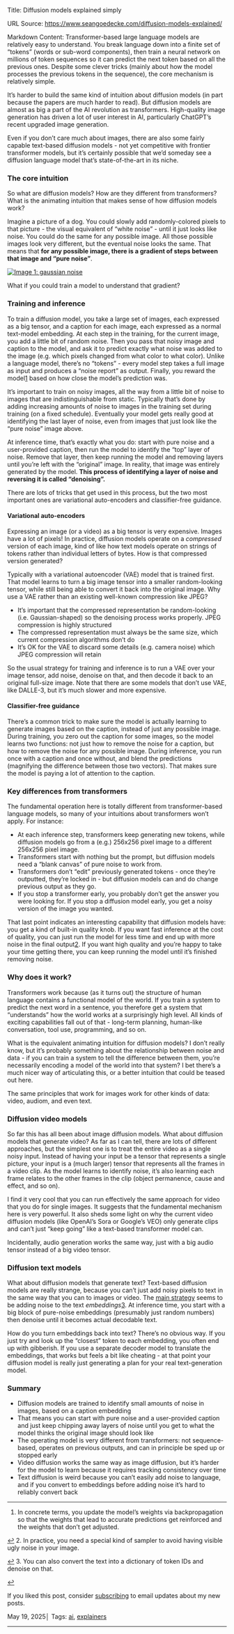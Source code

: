 Title: Diffusion models explained simply

URL Source: https://www.seangoedecke.com/diffusion-models-explained/

Markdown Content:
Transformer-based large language models are relatively easy to understand. You break language down into a finite set of “tokens” (words or sub-word components), then train a neural network on millions of token sequences so it can predict the next token based on all the previous ones. Despite some clever tricks (mainly about how the model processes the previous tokens in the sequence), the core mechanism is relatively simple.

It’s harder to build the same kind of intuition about diffusion models (in part because the papers are much harder to read). But diffusion models are almost as big a part of the AI revolution as transformers. High-quality image generation has driven a lot of user interest in AI, particularly ChatGPT’s recent upgraded image generation.

Even if you don’t care much about images, there are also some fairly capable text-based diffusion models - not yet competitive with frontier transformer models, but it’s certainly possible that we’d someday see a diffusion language model that’s state-of-the-art in its niche.

### The core intuition

So what are diffusion models? How are they different from transformers? What is the animating intuition that makes sense of how diffusion models work?

Imagine a picture of a dog. You could slowly add randomly-colored pixels to that picture - the visual equivalent of “white noise” - until it just looks like noise. You could do the same for any possible image. All those possible images look very different, but the eventual noise looks the same. That means that **for any possible image, there is a gradient of steps between that image and “pure noise”**.

[![Image 1: gaussian noise](https://www.seangoedecke.com/static/b626e5866ab86470fd5e640f73ad085b/1c72d/gaussian-noise.jpg)](https://www.seangoedecke.com/static/b626e5866ab86470fd5e640f73ad085b/a19d2/gaussian-noise.jpg)

What if you could train a model to understand that gradient?

### Training and inference

To train a diffusion model, you take a large set of images, each expressed as a big tensor, and a caption for each image, each expressed as a normal text-model embedding. At each step in the training, for the current image, you add a little bit of random noise. Then you pass that noisy image and caption to the model, and ask it to predict exactly what noise was added to the image (e.g. which pixels changed from what color to what color). Unlike a language model, there’s no “tokens” - every model step takes a full image as input and produces a “noise report” as output. Finally, you reward the model[1](https://www.seangoedecke.com/diffusion-models-explained/#fn-1) based on how close the model’s prediction was.

It’s important to train on noisy images, all the way from a little bit of noise to images that are indistinguishable from static. Typically that’s done by adding increasing amounts of noise to images in the training set during training (on a fixed schedule). Eventually your model gets really good at identifying the last layer of noise, even from images that just look like the “pure noise” image above.

At inference time, that’s exactly what you do: start with pure noise and a user-provided caption, then run the model to identify the “top” layer of noise. Remove that layer, then keep running the model and removing layers until you’re left with the “original” image. In reality, that image was entirely generated by the model. **This process of identifying a layer of noise and reversing it is called “denoising”.**

There are lots of tricks that get used in this process, but the two most important ones are variational auto-encoders and classifier-free guidance.

#### Variational auto-encoders

Expressing an image (or a video) as a big tensor is very expensive. Images have a lot of pixels! In practice, diffusion models operate on a _compressed_ version of each image, kind of like how text models operate on strings of tokens rather than individual letters of bytes. How is that compressed version generated?

Typically with a variational autoencoder (VAE) model that is trained first. That model learns to turn a big image tensor into a smaller random-looking tensor, while still being able to convert it back into the original image. Why use a VAE rather than an existing well-known compression like JPEG?

*   It’s important that the compressed representation be random-looking (i.e. Gaussian-shaped) so the denoising process works properly. JPEG compression is highly structured
*   The compressed representation must always be the same size, which current compression algorithms don’t do
*   It’s OK for the VAE to discard some details (e.g. camera noise) which JPEG compression will retain

So the usual strategy for training and inference is to run a VAE over your image tensor, add noise, denoise on that, and then decode it back to an original full-size image. Note that there are some models that don’t use VAE, like DALLE-3, but it’s much slower and more expensive.

#### Classifier-free guidance

There’s a common trick to make sure the model is actually learning to generate images based on the caption, instead of just any possible image. During training, you zero out the caption for some images, so the model learns two functions: not just how to remove the noise for a caption, but how to remove the noise for any possible image. During inference, you run once with a caption and once without, and blend the predictions (magnifying the difference between those two vectors). That makes sure the model is paying a lot of attention to the caption.

### Key differences from transformers

The fundamental operation here is totally different from transformer-based language models, so many of your intuitions about transformers won’t apply. For instance:

*   At each inference step, transformers keep generating new tokens, while diffusion models go from a (e.g.) 256x256 pixel image to a different 256x256 pixel image.
*   Transformers start with nothing but the prompt, but diffusion models need a “blank canvas” of pure noise to work from.
*   Transformers don’t “edit” previously generated tokens - once they’re outputted, they’re locked in - but diffusion models can and do change previous output as they go. 
*   If you stop a transformer early, you probably don’t get the answer you were looking for. If you stop a diffusion model early, you get a noisy version of the image you wanted.

That last point indicates an interesting capability that diffusion models have: you get a kind of built-in quality knob. If you want fast inference at the cost of quality, you can just run the model for less time and end up with more noise in the final output[2](https://www.seangoedecke.com/diffusion-models-explained/#fn-2). If you want high quality and you’re happy to take your time getting there, you can keep running the model until it’s finished removing noise.

### Why does it work?

Transformers work because (as it turns out) the structure of human language contains a functional model of the world. If you train a system to predict the next word in a sentence, you therefore get a system that “understands” how the world works at a surprisingly high level. All kinds of exciting capabilities fall out of that - long-term planning, human-like conversation, tool use, programming, and so on.

What is the equivalent animating intuition for diffusion models? I don’t really know, but it’s probably something about the relationship between noise and data - if you can train a system to tell the difference between them, you’re necessarily encoding a model of the world into that system? I bet there’s a much nicer way of articulating this, or a better intuition that could be teased out here.

The same principles that work for images work for other kinds of data: video, audiom, and even text.

### Diffusion video models

So far this has all been about image diffusion models. What about diffusion models that generate video? As far as I can tell, there are lots of different approaches, but the simplest one is to treat the entire video as a single noisy input. Instead of having your input be a tensor that represents a single picture, your input is a (much larger) tensor that represents all the frames in a video clip. As the model learns to identify noise, it’s also learning each frame relates to the other frames in the clip (object permanence, cause and effect, and so on).

I find it very cool that you can run effectively the same approach for video that you do for single images. It suggests that the fundamental mechanism here is very powerful. It also sheds some light on why the current video diffusion models (like OpenAI’s Sora or Google’s VEO) only generate clips and can’t just “keep going” like a text-based transformer model can.

Incidentally, audio generation works the same way, just with a big audio tensor instead of a big video tensor.

### Diffusion text models

What about diffusion models that generate text? Text-based diffusion models are really strange, because you can’t just add noisy pixels to text in the same way that you can to images or video. The [main strategy](https://pmc.ncbi.nlm.nih.gov/articles/PMC10909201/#sec12) seems to be adding noise to the text _embeddings_[3](https://www.seangoedecke.com/diffusion-models-explained/#fn-3). At inference time, you start with a big block of pure-noise embeddings (presumably just random numbers) then denoise until it becomes actual decodable text.

How do you turn embeddings back into text? There’s no obvious way. If you just try and look up the “closest” token to each embedding, you often end up with gibberish. If you use a separate decoder model to translate the embeddings, that works but feels a bit like cheating - at that point your diffusion model is really just generating a plan for your real text-generation model.

### Summary

*   Diffusion models are trained to identify small amounts of noise in images, based on a caption embedding
*   That means you can start with pure noise and a user-provided caption and just keep chipping away layers of noise until you get to what the model thinks the original image should look like
*   The operating model is very different from transformers: not sequence-based, operates on previous outputs, and can in principle be sped up or stopped early
*   Video diffusion works the same way as image diffusion, but it’s harder for the model to learn because it requires tracking consistency over time
*   Text diffusion is weird because you can’t easily add noise to language, and if you convert to embeddings before adding noise it’s hard to reliably convert back

* * *

1.   In concrete terms, you update the model’s weights via backpropagation so that the weights that lead to accurate predictions get reinforced and the weights that don’t get adjusted.

[↩](https://www.seangoedecke.com/diffusion-models-explained/#fnref-1)
2.   In practice, you need a special kind of sampler to avoid having visible ugly noise in your image.

[↩](https://www.seangoedecke.com/diffusion-models-explained/#fnref-2)
3.   You can also convert the text into a dictionary of token IDs and denoise on that.

[↩](https://www.seangoedecke.com/diffusion-models-explained/#fnref-3)

If you liked this post, consider [subscribing](https://buttondown.com/seangoedecke) to email updates about my new posts.

May 19, 2025│ Tags: [ai](https://www.seangoedecke.com/tags/ai/), [explainers](https://www.seangoedecke.com/tags/explainers/)

* * *
